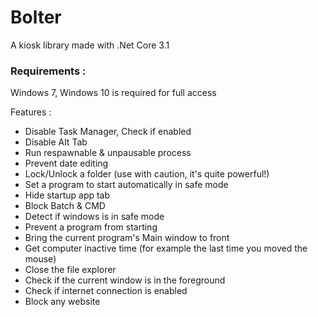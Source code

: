 # Bolter
A kiosk library made with .Net Core 3.1

### Requirements : 
Windows 7, Windows 10 is required for full access

Features :
- Disable Task Manager, Check if enabled
- Disable Alt Tab
- Run respawnable & unpausable process
- Prevent date editing
- Lock/Unlock a folder (use with caution, it's quite powerful!)
- Set a program to start automatically in safe mode
- Hide startup app tab
- Block Batch & CMD
- Detect if windows is in safe mode
- Prevent a program from starting
- Bring the current program's Main window to front
- Get computer inactive time (for example the last time you moved the mouse)
- Close the file explorer
- Check if the current window is in the foreground
- Check if internet connection is enabled
- Block any website